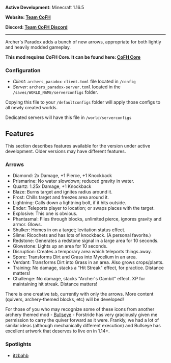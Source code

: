 __Active Development__: Minecraft 1.16.5

__Website: [Team CoFH](https://teamcofh.com)__

__Discord: [Team CoFH Discord](https://discordapp.com/invite/uRKrnbH)__

---

Archer's Paradox adds a bunch of new arrows, appropriate for both lightly and heavily modded gameplay.

__This mod requires CoFH Core. It can be found here: [CoFH Core](https://www.curseforge.com/minecraft/mc-mods/cofh-core)__

### __Configuration__

- _Client_: `archers_paradox-client.toml` file located in `/config`
- _Server_: `archers_paradox-server.toml` located in the `/saves/WORLD_NAME/serverconfigs` folder.

Copying this file to your `/defaultconfigs` folder will apply those configs to all newly created worlds.

Dedicated servers will have this file in `/world/serverconfigs`

## __Features__

This section describes features available for the version under active development. Older versions may have different features.

### __Arrows__

- Diamond: 2x Damage, +1 Pierce, +1 Knockback
- Prismarine: No water slowdown; reduced gravity in water.
- Quartz: 1.25x Damage, +1 Knockback
- Blaze: Burns target and ignites radius around it.
- Frost: Chills target and freezes area around it.
- Lightning: Calls down a lightning bolt, if it hits outside.
- Ender: Teleports player to location; or swaps places with the target.
- Explosive: This one is obvious.
- Phantasmal: Flies through blocks, unlimited pierce, ignores gravity and armor. Glows.
- Shulker: Homes in on a target; levitation status effect.
- Slime: Ricochets and has lots of knockback. (A personal favorite.)
- Redstone: Generates a redstone signal in a large area for 10 seconds.
- Glowstone: Lights up an area for 10 seconds.
- Disruption: Creates a temporary area which teleports things away.
- Spore: Transforms Dirt and Grass into Mycelium in an area.
- Verdant: Transforms Dirt into Grass in an area. Also grows crops/plants.
- Training: No damage, stacks a "Hit Streak" effect, for practice. Distance matters!
- Challenge: No damage, stacks "Archer's Gambit" effect. XP for maintaining hit streak. Distance matters!

There is one creative tab, currently with only the arrows. More content (quivers, archery-themed blocks, etc) will be developed!

For those of you who may recognize some of these icons from another archery themed mod - [Bullseye](https://www.curseforge.com/minecraft/mc-mods/bullseye) - Forstride has very graciously given me permission to carry the quiver forward as it were. Frankly, we had a lot of similar ideas (although mechanically different execution) and Bullseye has excellent artwork that deserves to live on in 1.14+.

### __Spotlights__

- [itzbahb](https://www.youtube.com/watch?v=sXDSLdYY-3w)
